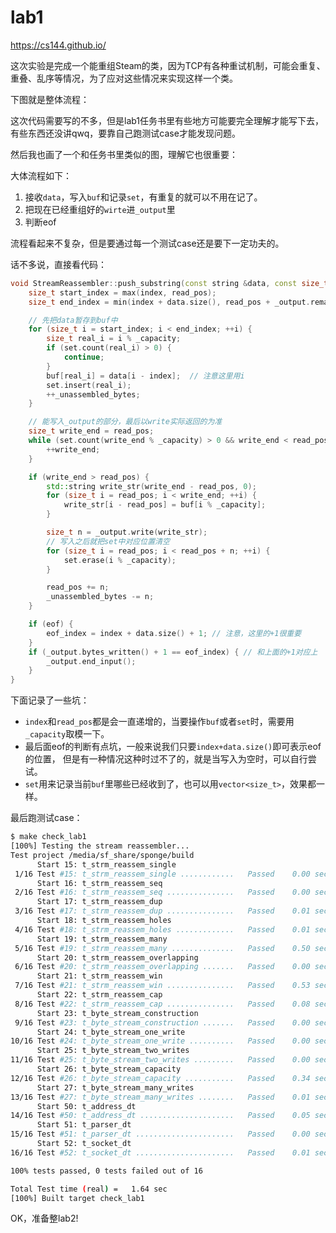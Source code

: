 # lab1

https://cs144.github.io/

这次实验是完成一个能重组Steam的类，因为TCP有各种重试机制，可能会重复、重叠、乱序等情况，为了应对这些情况来实现这样一个类。

下图就是整体流程：



这次代码需要写的不多，但是lab1任务书里有些地方可能要完全理解才能写下去，有些东西还没讲qwq，要靠自己跑测试case才能发现问题。


然后我也画了一个和任务书里类似的图，理解它也很重要：



大体流程如下：
1. 接收`data`，写入`buf`和记录`set`，有重复的就可以不用在记了。
2. 把现在已经重组好的`wirte`进`_output`里
3. 判断eof

流程看起来不复杂，但是要通过每一个测试case还是要下一定功夫的。


话不多说，直接看代码：
```cpp
void StreamReassembler::push_substring(const string &data, const size_t index, const bool eof) {
    size_t start_index = max(index, read_pos);
    size_t end_index = min(index + data.size(), read_pos + _output.remaining_capacity());

    // 先把data暂存到buf中
    for (size_t i = start_index; i < end_index; ++i) {
        size_t real_i = i % _capacity;
        if (set.count(real_i) > 0) {
            continue;
        }
        buf[real_i] = data[i - index];  // 注意这里用i
        set.insert(real_i);
        ++_unassembled_bytes;
    }

    // 能写入_output的部分，最后以write实际返回的为准
    size_t write_end = read_pos;
    while (set.count(write_end % _capacity) > 0 && write_end < read_pos + _capacity) {
        ++write_end;
    }

    if (write_end > read_pos) {
        std::string write_str(write_end - read_pos, 0);
        for (size_t i = read_pos; i < write_end; ++i) {
            write_str[i - read_pos] = buf[i % _capacity];
        }

        size_t n = _output.write(write_str);
        // 写入之后就把set中对应位置清空
        for (size_t i = read_pos; i < read_pos + n; ++i) {
            set.erase(i % _capacity);
        }

        read_pos += n;
        _unassembled_bytes -= n;
    }

    if (eof) {
        eof_index = index + data.size() + 1; // 注意，这里的+1很重要
    }
    if (_output.bytes_written() + 1 == eof_index) { // 和上面的+1对应上
        _output.end_input();
    }
}
```

下面记录了一些坑：
- `index`和`read_pos`都是会一直递增的，当要操作`buf`或者`set`时，需要用`_capacity`取模一下。
- 最后面eof的判断有点坑，一般来说我们只要`index+data.size()`即可表示eof的位置，
但是有一种情况这种时过不了的，就是当写入为空时，可以自行尝试。
- `set`用来记录当前`buf`里哪些已经收到了，也可以用`vector<size_t>`，效果都一样。


最后跑测试case：
```sh
$ make check_lab1
[100%] Testing the stream reassembler...
Test project /media/sf_share/sponge/build
      Start 15: t_strm_reassem_single
 1/16 Test #15: t_strm_reassem_single ............   Passed    0.00 sec
      Start 16: t_strm_reassem_seq
 2/16 Test #16: t_strm_reassem_seq ...............   Passed    0.00 sec
      Start 17: t_strm_reassem_dup
 3/16 Test #17: t_strm_reassem_dup ...............   Passed    0.01 sec
      Start 18: t_strm_reassem_holes
 4/16 Test #18: t_strm_reassem_holes .............   Passed    0.01 sec
      Start 19: t_strm_reassem_many
 5/16 Test #19: t_strm_reassem_many ..............   Passed    0.50 sec
      Start 20: t_strm_reassem_overlapping
 6/16 Test #20: t_strm_reassem_overlapping .......   Passed    0.00 sec
      Start 21: t_strm_reassem_win
 7/16 Test #21: t_strm_reassem_win ...............   Passed    0.53 sec
      Start 22: t_strm_reassem_cap
 8/16 Test #22: t_strm_reassem_cap ...............   Passed    0.08 sec
      Start 23: t_byte_stream_construction
 9/16 Test #23: t_byte_stream_construction .......   Passed    0.00 sec
      Start 24: t_byte_stream_one_write
10/16 Test #24: t_byte_stream_one_write ..........   Passed    0.00 sec
      Start 25: t_byte_stream_two_writes
11/16 Test #25: t_byte_stream_two_writes .........   Passed    0.00 sec
      Start 26: t_byte_stream_capacity
12/16 Test #26: t_byte_stream_capacity ...........   Passed    0.34 sec
      Start 27: t_byte_stream_many_writes
13/16 Test #27: t_byte_stream_many_writes ........   Passed    0.01 sec
      Start 50: t_address_dt
14/16 Test #50: t_address_dt .....................   Passed    0.05 sec
      Start 51: t_parser_dt
15/16 Test #51: t_parser_dt ......................   Passed    0.00 sec
      Start 52: t_socket_dt
16/16 Test #52: t_socket_dt ......................   Passed    0.01 sec

100% tests passed, 0 tests failed out of 16

Total Test time (real) =   1.64 sec
[100%] Built target check_lab1
```

OK，准备整lab2!